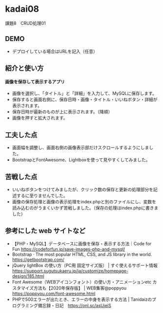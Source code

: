 # kadai08
課題8　CRUD処理01

## DEMO

  - デプロイしている場合はURLを記入（任意）

## 紹介と使い方

  #### 画像を保存して表示するアプリ
  - 画像を選択し、「タイトル」と「詳細」を入力して、MySQLに保存します。
  - 保存すると画面右側に、保存日時・画像・タイトル・いいねボタン・詳細が表示されます。
  - 保存日時が最新のものが上に表示されます。（降順）
  - 画像を押すと拡大されます。

## 工夫した点

  - 画面幅を調整し、画面右側の画像表示部だけスクロールするようにしました。
  - BootstrapとFontAwesome、Lightboxを使って見やすくしてみました。

## 苦戦した点

  - いいねボタンをつけてみましたが、クリック数の保存と更新の処理部分を記述するに至りませんでした。
  - 画像の保存処理と画像の表示処理をindex.phpと別のファイルにし、変数を読み込むのがうまくいかず苦戦しました。（保存の処理はindex.phpに書きました）

## 参考にした web サイトなど

  - 【PHP・MySQL】データベースに画像を保存・表示する方法｜Code for Fun https://codeforfun.jp/save-images-php-and-mysql/
  - Bootstrap · The most popular HTML, CSS, and JS library in the world. https://getbootstrap.com/
  - jQuery lightBox の使い方（PC用 固定サイズ版） | すぐ使えるサポート情報 https://support.sugutsukaeru.jp/ja/customize/homepage-design/185.html
  - Font Awesome（WEBアイコンフォント）の使い方・アニメーションetc カスタマイズ方法も【2020年保存版】 | WEB集客@poppyou　https://poppyou.com/font-awesome.html
  - PHPで500エラーが出たとき、エラーの中身を表示する方法 | Tanidaizのプログラミング備忘録・日記　https://onl.sc/asUjeiS
